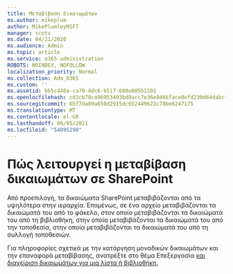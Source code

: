 ```yaml
---
title: Μεταβίβαση δικαιωμάτων
ms.author: mikeplum
author: MikePlumleyMSFT
manager: scotv
ms.date: 04/21/2020
ms.audience: Admin
ms.topic: article
ms.service: o365-administration
ROBOTS: NOINDEX, NOFOLLOW
localization_priority: Normal
ms.collection: Adm_O365
ms.custom: ''
ms.assetid: bb5c440a-ca70-4dc6-b517-688e80551101
ms.openlocfilehash: cd3cb78ca96953403bd0acc7e36e8466face0efd230d64dabcf055185c8ab12a
ms.sourcegitcommit: b5f7da89a650d2915dc652449623c78be6247175
ms.translationtype: MT
ms.contentlocale: el-GR
ms.lasthandoff: 08/05/2021
ms.locfileid: "54095290"
---
```

# <a name="how-permissions-inheritance-works-in-sharepoint"></a>Πώς λειτουργεί η μεταβίβαση δικαιωμάτων σε SharePoint

Από προεπιλογή, τα δικαιώματα SharePoint μεταβιβάζονται από τα υψηλότερα στην ιεραρχία. Επομένως, σε ένα αρχείο μεταβιβάζονται τα δικαιώματά του από το φάκελο, στον οποίο μεταβιβάζονται τα δικαιώματά του από τη βιβλιοθήκη, στην οποία μεταβιβάζονται τα δικαιώματά του από την τοποθεσία, στην οποία μεταβιβάζονται τα δικαιώματά του από τη συλλογή τοποθεσιών.
  
Για πληροφορίες σχετικά με την κατάργηση μοναδικών δικαιωμάτων και την επαναφορά μεταβίβασης, ανατρέξτε στο θέμα Επεξεργασία [και διαχείριση δικαιωμάτων για μια λίστα ή βιβλιοθήκη.](https://go.microsoft.com/fwlink/?linkid=869946)
  

